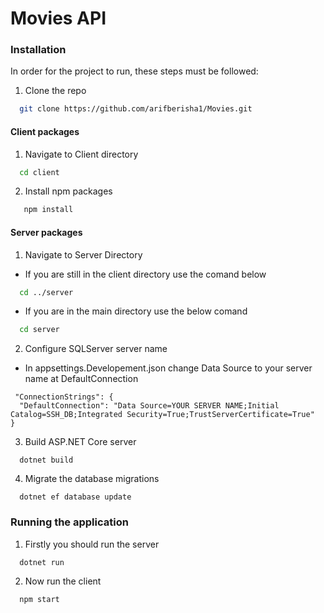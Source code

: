 # Movies API

### Installation

In order for the project to run, these steps must be followed:

1. Clone the repo
 ```sh
   git clone https://github.com/arifberisha1/Movies.git
   ```
#### Client packages
1. Navigate to Client directory
```sh
  cd client
  ```
2. Install npm packages
```sh
   npm install
  ```
  #### Server packages
  1. Navigate to Server Directory
  * If you are still in the client directory use the comand below
  ```sh
    cd ../server
  ```
  * If you are in the main directory use the below comand
  ```sh
    cd server
  ```
 2. Configure SQLServer server name
  * In appsettings.Developement.json change Data Source to your server name at DefaultConnection
  ```
   "ConnectionStrings": {
    "DefaultConnection": "Data Source=YOUR SERVER NAME;Initial Catalog=SSH_DB;Integrated Security=True;TrustServerCertificate=True"
  }
  ```
  3. Build ASP.NET Core server
 ```
   dotnet build
 ```
  4. Migrate the database migrations
 ```
   dotnet ef database update
 ```
 
### Running the application

1. Firstly you should run the server
```
  dotnet run
```
2. Now run the client
```
  npm start
```
